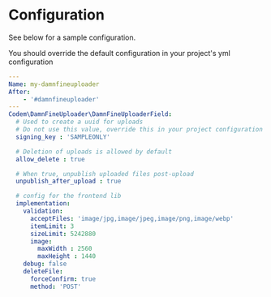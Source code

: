 # Configuration

See below for a sample configuration.

You should override the default configuration in your project's yml configuration

```yaml
---
Name: my-damnfineuploader
After:
    - '#damnfineuploader'
---
Codem\DamnFineUploader\DamnFineUploaderField:
  # Used to create a uuid for uploads
  # Do not use this value, override this in your project configuration
  signing_key : 'SAMPLEONLY'

  # Deletion of uploads is allowed by default
  allow_delete : true

  # When true, unpublish uploaded files post-upload
  unpublish_after_upload : true

  # config for the frontend lib
  implementation:
    validation:
      acceptFiles: 'image/jpg,image/jpeg,image/png,image/webp'
      itemLimit: 3
      sizeLimit: 5242880
      image:
        maxWidth : 2560
        maxHeight : 1440
    debug: false
    deleteFile:
      forceConfirm: true
      method: 'POST'
```
